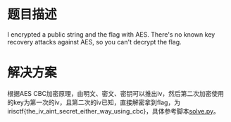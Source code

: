 # 题目描述

I encrypted a public string and the flag with AES. There's no known key recovery attacks against AES, so you can't decrypt the flag.

# 解决方案

根据AES CBC加密原理，由明文、密文、密钥可以推出iv，然后第二次加密使用的key为第一次的iv，且第二次的iv已知，直接解密拿到flag，为irisctf{the_iv_aint_secret_either_way_using_cbc}，具体参考脚本[solve.py](solution/solve.py)。
